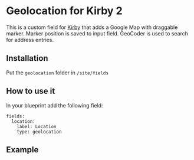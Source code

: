 # Geolocation for Kirby 2

This is a custom field for [Kirby](http://getkirby.com) that adds a Google Map with draggable marker.
Marker position is saved to input field.
GeoCoder is used to search for address entries.

## Installation

Put the <code>geolocation</code> folder in <code>/site/fields</code>

## How to use it

In your blueprint add the following field:
```
fields:
  location:
    label: Location
    type: geolocation
```

## Example
